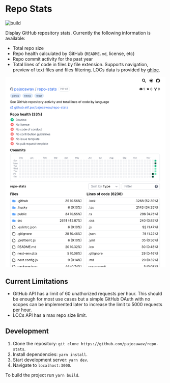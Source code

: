 # Repo Stats

![build](https://github.com/pajecawav/repo-stats/actions/workflows/build.yml/badge.svg)

Display GitHub repository stats. Currently the following information is available:

-   Total repo size
-   Repo health calculated by GitHub (`README.md`, license, etc)
-   Repo commit activity for the past year
-   Total lines of code in files by file extension. Supports navigation, preview of text files and files filtering. LOCs data is provided by [ghloc](https://github.com/subtle-byte/ghloc).

![Screenshot of the site](./assets/screenshot.png)

## Current Limitations

-   GitHub API has a limit of 60 unathorized requests per hour. This should be enough for most use cases but a simple GitHub OAuth with no scopes can be implemented later to increase the limit to 5000 requests per hour.
-   LOCs API has a max repo size limit.

## Development

1. Clone the repository: `git clone https://github.com/pajecawav/repo-stats`.
1. Install dependencies: `yarn install`.
1. Start development server: `yarn dev`.
1. Navigate to `localhost:3000`.

To build the project run `yarn build`.
